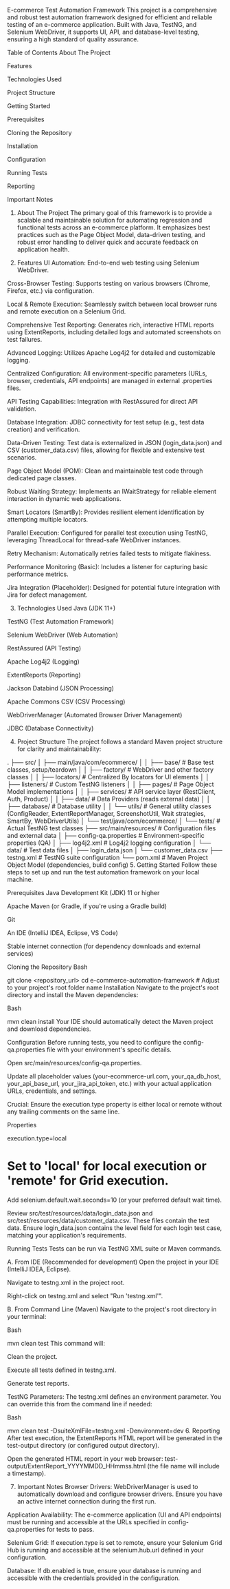E-commerce Test Automation Framework
This project is a comprehensive and robust test automation framework designed for efficient and reliable testing of an e-commerce application. Built with Java, TestNG, and Selenium WebDriver, it supports UI, API, and database-level testing, ensuring a high standard of quality assurance.

Table of Contents
About The Project

Features

Technologies Used

Project Structure

Getting Started

Prerequisites

Cloning the Repository

Installation

Configuration

Running Tests

Reporting

Important Notes

1. About The Project
   The primary goal of this framework is to provide a scalable and maintainable solution for automating regression and functional tests across an e-commerce platform. It emphasizes best practices such as the Page Object Model, data-driven testing, and robust error handling to deliver quick and accurate feedback on application health.

2. Features
   UI Automation: End-to-end web testing using Selenium WebDriver.

Cross-Browser Testing: Supports testing on various browsers (Chrome, Firefox, etc.) via configuration.

Local & Remote Execution: Seamlessly switch between local browser runs and remote execution on a Selenium Grid.

Comprehensive Test Reporting: Generates rich, interactive HTML reports using ExtentReports, including detailed logs and automated screenshots on test failures.

Advanced Logging: Utilizes Apache Log4j2 for detailed and customizable logging.

Centralized Configuration: All environment-specific parameters (URLs, browser, credentials, API endpoints) are managed in external .properties files.

API Testing Capabilities: Integration with RestAssured for direct API validation.

Database Integration: JDBC connectivity for test setup (e.g., test data creation) and verification.

Data-Driven Testing: Test data is externalized in JSON (login_data.json) and CSV (customer_data.csv) files, allowing for flexible and extensive test scenarios.

Page Object Model (POM): Clean and maintainable test code through dedicated page classes.

Robust Waiting Strategy: Implements an IWaitStrategy for reliable element interaction in dynamic web applications.

Smart Locators (SmartBy): Provides resilient element identification by attempting multiple locators.

Parallel Execution: Configured for parallel test execution using TestNG, leveraging ThreadLocal for thread-safe WebDriver instances.

Retry Mechanism: Automatically retries failed tests to mitigate flakiness.

Performance Monitoring (Basic): Includes a listener for capturing basic performance metrics.

Jira Integration (Placeholder): Designed for potential future integration with Jira for defect management.

3. Technologies Used
   Java (JDK 11+)

TestNG (Test Automation Framework)

Selenium WebDriver (Web Automation)

RestAssured (API Testing)

Apache Log4j2 (Logging)

ExtentReports (Reporting)

Jackson Databind (JSON Processing)

Apache Commons CSV (CSV Processing)

WebDriverManager (Automated Browser Driver Management)

JDBC (Database Connectivity)

4. Project Structure
   The project follows a standard Maven project structure for clarity and maintainability:

.
├── src/
│   ├── main/java/com/ecommerce/
│   │   ├── base/                  # Base test classes, setup/teardown
│   │   ├── factory/               # WebDriver and other factory classes
│   │   ├── locators/              # Centralized By locators for UI elements
│   │   ├── listeners/             # Custom TestNG listeners
│   │   ├── pages/                 # Page Object Model implementations
│   │   ├── services/              # API service layer (RestClient, Auth, Product)
│   │   ├── data/                  # Data Providers (reads external data)
│   │   ├── database/              # Database utility
│   │   └── utils/                 # General utility classes (ConfigReader, ExtentReportManager, ScreenshotUtil, Wait strategies, SmartBy, WebDriverUtils)
│   └── test/java/com/ecommerce/
│       └── tests/                 # Actual TestNG test classes
├── src/main/resources/            # Configuration files and external data
│   ├── config-qa.properties       # Environment-specific properties (QA)
│   ├── log4j2.xml                 # Log4j2 logging configuration
│   └── data/                      # Test data files
│       ├── login_data.json
│       └── customer_data.csv
├── testng.xml                     # TestNG suite configuration
└── pom.xml                        # Maven Project Object Model (dependencies, build config)
5. Getting Started
   Follow these steps to set up and run the test automation framework on your local machine.

Prerequisites
Java Development Kit (JDK) 11 or higher

Apache Maven (or Gradle, if you're using a Gradle build)

Git

An IDE (IntelliJ IDEA, Eclipse, VS Code)

Stable internet connection (for dependency downloads and external services)

Cloning the Repository
Bash

git clone <repository_url>
cd e-commerce-automation-framework # Adjust to your project's root folder name
Installation
Navigate to the project's root directory and install the Maven dependencies:

Bash

mvn clean install
Your IDE should automatically detect the Maven project and download dependencies.

Configuration
Before running tests, you need to configure the config-qa.properties file with your environment's specific details.

Open src/main/resources/config-qa.properties.

Update all placeholder values (your-ecommerce-url.com, your_qa_db_host, your_api_base_url, your_jira_api_token, etc.) with your actual application URLs, credentials, and settings.

Crucial: Ensure the execution.type property is either local or remote without any trailing comments on the same line.

Properties

execution.type=local
# Set to 'local' for local execution or 'remote' for Grid execution.
Add selenium.default.wait.seconds=10 (or your preferred default wait time).

Review src/test/resources/data/login_data.json and src/test/resources/data/customer_data.csv. These files contain the test data. Ensure login_data.json contains the level field for each login test case, matching your application's requirements.

Running Tests
Tests can be run via TestNG XML suite or Maven commands.

A. From IDE (Recommended for development)
Open the project in your IDE (IntelliJ IDEA, Eclipse).

Navigate to testng.xml in the project root.

Right-click on testng.xml and select "Run 'testng.xml'".

B. From Command Line (Maven)
Navigate to the project's root directory in your terminal:

Bash

mvn clean test
This command will:

Clean the project.

Execute all tests defined in testng.xml.

Generate test reports.

TestNG Parameters:
The testng.xml defines an environment parameter. You can override this from the command line if needed:

Bash

mvn clean test -DsuiteXmlFile=testng.xml -Denvironment=dev
6. Reporting
   After test execution, the ExtentReports HTML report will be generated in the test-output directory (or configured output directory).

Open the generated HTML report in your web browser:
test-output/ExtentReport_YYYYMMDD_HHmmss.html (the file name will include a timestamp).

7. Important Notes
   Browser Drivers: WebDriverManager is used to automatically download and configure browser drivers. Ensure you have an active internet connection during the first run.

Application Availability: The e-commerce application (UI and API endpoints) must be running and accessible at the URLs specified in config-qa.properties for tests to pass.

Selenium Grid: If execution.type is set to remote, ensure your Selenium Grid Hub is running and accessible at the selenium.hub.url defined in your configuration.

Database: If db.enabled is true, ensure your database is running and accessible with the credentials provided in the configuration.